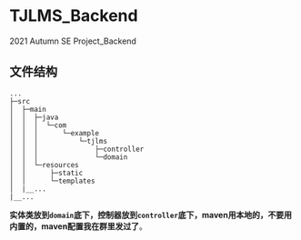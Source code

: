# TJLMS_Backend
2021 Autumn SE Project_Backend

## 文件结构

```
...
├─src
│  ├─main
│  │  ├─java
│  │  │  └─com
│  │  │      └─example
│  │  │          └─tjlms
│  │  │              ├─controller
│  │  │              └─domain
│  │  └─resources
│  │      ├─static
│  │      └─templates
│  |__...
|__...
```

**实体类放到`domain`底下，控制器放到`controller`底下，maven用本地的，不要用内置的，maven配置我在群里发过了**。
